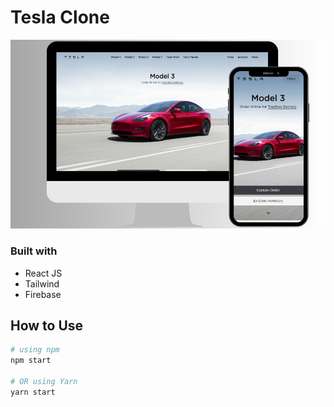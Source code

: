 # Tesla Clone

![Design WEB and Mobile](./src/tesla-clone.png)

### Built with

- React JS
- Tailwind
- Firebase

## How to Use

```bash
# using npm
npm start

# OR using Yarn
yarn start
```
